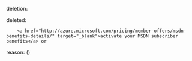 deletion:

deleted:

		<a href="http://azure.microsoft.com/pricing/member-offers/msdn-benefits-details/" target="_blank">activate your MSDN subscriber benefits</a> or

reason: ()

